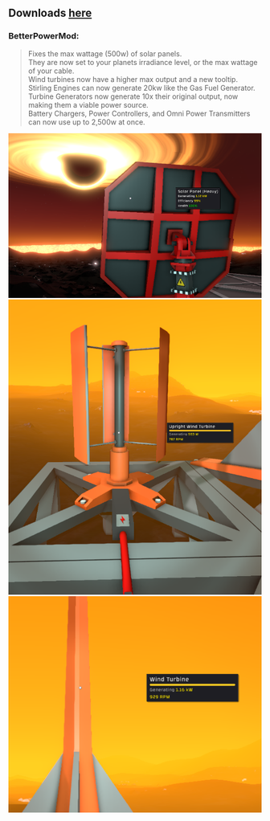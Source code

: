 ## Downloads [here](/Build/x64/Release)

### BetterPowerMod:
> Fixes the max wattage (500w) of solar panels.<br>
> They are now set to your planets irradiance level, or the max wattage of your cable.<br>
> Wind turbines now have a higher max output and a new tooltip.<br>
> Stirling Engines can now generate 20kw like the Gas Fuel Generator.<br>
> Turbine Generators now generate 10x their original output, now making them a viable power source.<br>
> Battery Chargers, Power Controllers, and Omni Power Transmitters can now use up to 2,500w at once.<br>

![Image](../../Images/BPM/solar_panel.png)
![Image](../../Images/BPM/small_wind_turbine.png)
![Image](../../Images/BPM/wind_turbine.png)